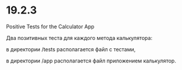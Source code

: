 # 19.2.3
Positive Tests for the Calculator App

Два позитивных теста для каждого метода калькулятора:

в директории /tests располагается файл с тестами,

в директории /app располагается файл приложением калькулятор.
